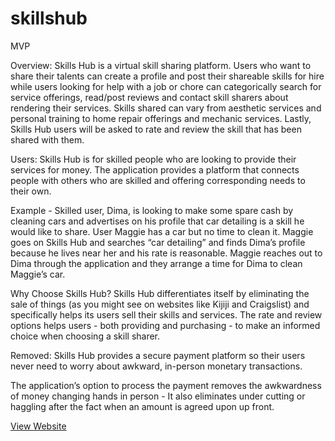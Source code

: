 # skillshub

MVP 

Overview:
Skills Hub is a virtual skill sharing platform. Users who want to share their talents can create a profile and post their shareable skills for hire while users looking for help with a job or chore can categorically search for service offerings, read/post reviews and contact skill sharers about rendering their services. Skills shared can vary from aesthetic services and personal training to home repair offerings and mechanic services. Lastly, Skills Hub users will be asked to rate and review the skill that has been shared with them. 

Users:
Skills Hub is for skilled people who are looking to provide their services for money. The application provides a platform that connects people with others who are skilled and offering corresponding needs to their own. 

Example - Skilled user, Dima, is looking to make some spare cash by cleaning cars and advertises on his profile that car detailing is a skill he would like to share. User Maggie has a car but no time to clean it. Maggie goes on Skills Hub and searches “car detailing” and finds Dima’s profile because he lives near her and his rate is reasonable. Maggie reaches out to Dima through the application and they arrange a time for Dima to clean Maggie’s car. 

Why Choose Skills Hub?
Skills Hub differentiates itself by eliminating the sale of things (as you might see on websites like Kijiji and Craigslist) and specifically helps its users sell their skills and services. The rate and review options helps users - both providing and purchasing - to make an informed choice when choosing a skill sharer. 



Removed: 
Skills Hub provides a secure payment platform so their users never need to worry about awkward, in-person monetary transactions.

The application’s option to process the payment removes the awkwardness of money changing hands in person - It also eliminates under cutting or haggling after the fact when an amount is agreed upon up front. 

[View Website](https://skillshub.herokuapp.com/)
